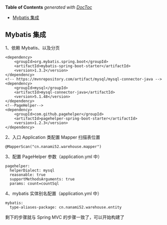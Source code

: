 <!-- START doctoc generated TOC please keep comment here to allow auto update -->
<!-- DON'T EDIT THIS SECTION, INSTEAD RE-RUN doctoc TO UPDATE -->
**Table of Contents**  *generated with [DocToc](https://github.com/thlorenz/doctoc)*

- [Mybatis 集成](#mybatis-%E9%9B%86%E6%88%90)

<!-- END doctoc generated TOC please keep comment here to allow auto update -->

## Mybatis 集成

1、依赖 Mybatis、以及分页

    <dependency>
        <groupId>org.mybatis.spring.boot</groupId>
        <artifactId>mybatis-spring-boot-starter</artifactId>
        <version>1.3.2</version>
    </dependency>
    <!-- https://mvnrepository.com/artifact/mysql/mysql-connector-java -->
    <dependency>
        <groupId>mysql</groupId>
        <artifactId>mysql-connector-java</artifactId>
        <version>5.1.48</version>
    </dependency>
    <!--PageHelper-->
    <dependency>
        <groupId>com.github.pagehelper</groupId>
        <artifactId>pagehelper-spring-boot-starter</artifactId>
        <version>1.2.3</version>
    </dependency>

2、入口 Application 类配置 Mapper 扫描表位置

    @MapperScan("cn.nanami52.warehouse.mapper")

3、配置 PageHelper 参数（application.yml 中）

    pagehelper:
      helperDialect: mysql
      reasonable: true
      supportMethodsArguments: true
      params: count=countSql

4、mybatis 实体别名配置（application.yml 中）

    mybatis:
      type-aliases-package: cn.nanami52.warehouse.entity

剩下的步骤就与 Spring MVC 的步骤一致了，可以开始构建了
